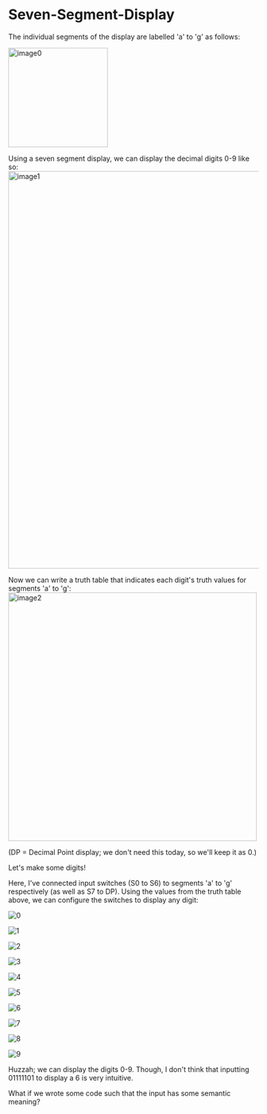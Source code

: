 # Seven-Segment-Display

The individual segments of the display are labelled 'a' to 'g' as follows:

<img width="200" alt="image0" src="https://github.com/user-attachments/assets/1f0a866b-85b8-4f42-8091-5361f09630cb"/>

Using a seven segment display, we can display the decimal digits 0-9 like so:
<img width="800" alt="image1" src="https://github.com/user-attachments/assets/c93af443-7bce-458d-be98-0189bbff12ac" />

Now we can write a truth table that indicates each digit's truth values for segments 'a' to 'g':
<img width="500" alt="image2" src="https://github.com/user-attachments/assets/98852c33-7981-433a-924c-b1ebf9d7aa72" />

(DP = Decimal Point display; we don't need this today, so we'll keep it as 0.)

Let's make some digits!

Here, I've connected input switches (S0 to S6) to segments 'a' to 'g' respectively (as well as S7 to DP). Using the values from the truth table above, we can configure the switches to display any digit:

![0](https://github.com/user-attachments/assets/78065385-211c-47cf-b68f-778a7f9795f1)

![1](https://github.com/user-attachments/assets/343809f9-c43b-42f5-8770-4f5fb3bae021)

![2](https://github.com/user-attachments/assets/c970329c-9e63-422b-876b-8e60d9aa7b51)

![3](https://github.com/user-attachments/assets/823acfbe-e965-4d33-b842-6b6ccb148f95)

![4](https://github.com/user-attachments/assets/ec9a5012-d362-4a18-beaa-ff741f7435ca)

![5](https://github.com/user-attachments/assets/b72ad0e5-7b9a-4279-aa3a-ee8400548f3a)

![6](https://github.com/user-attachments/assets/475fac8d-d27a-4023-a3b2-0600fda64f8c)

![7](https://github.com/user-attachments/assets/b19e998d-d971-4640-b63c-4ed90cef8da9)

![8](https://github.com/user-attachments/assets/84645e3c-38b6-4006-8937-046d37dacaa4)

![9](https://github.com/user-attachments/assets/1877ff79-e8c4-4133-b8db-b29729bf88aa)


Huzzah; we can display the digits 0-9. Though, I don't think that inputting 01111101 to display a 6 is very intuitive.

What if we wrote some code such that the input has some semantic meaning? 



